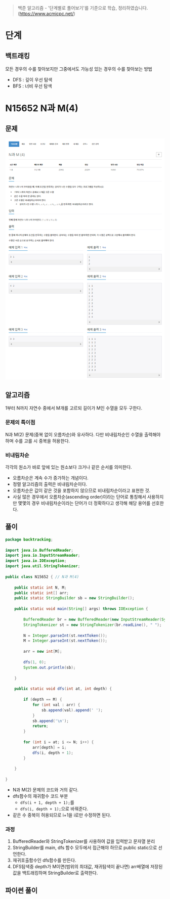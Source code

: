 > 백준 알고리즘 - '단계별로 풀어보기'를 기준으로 학습, 정리하였습니다.(https://www.acmicpc.net/)
# 단계 
## 백트래킹
모든 경우의 수를 찾아보지만 그중에서도 가능성 있는 경우의 수를 찾아보는 방법
* DFS : 깊이 우선 탐색
* BFS : 너비 우선 탐색

# N15652 N과 M(4)

## 문제
![](image/2022-02-10-23-04-22.png)

## 알고리즘
1부터 N까지 자연수 중에서 M개를 고르되 길이가 M인 수열을 모두 구한다.

### 문제의 특이점
N과 M(2) 문제(중복 없이 오름차순)와 유사하다. 다만 비내림차순인 수열을 출력해야 하며 수를 고를 시 중복을 허용한다.

### 비내림차순
각각의 원소가 바로 앞에 있는 원소보다 크거나 같은 순서를 의미한다.
* 오름차순은 계속 수가 증가하는 개념이다.
* 정렬 알고리즘의 출력은 비내림차순이다.
* 오름차순은 값이 같은 것을 포함하지 않으므로 비내림차순이라고 표현한 것.
* 사실 많은 경우에서 오름차순(ascending order)이라는 단어로 통칭해서 사용하지만 몇몇의 경우 비내림차순이라는 단어가 더 정확하다고 생각해 해당 용어를 선호한다.

## 풀이
```java
package backtracking;

import java.io.BufferedReader;
import java.io.InputStreamReader;
import java.io.IOException;
import java.util.StringTokenizer;

public class N15652 { // N과 M(4)

	public static int N, M;
	public static int[] arr;
	public static StringBuilder sb = new StringBuilder();

	public static void main(String[] args) throws IOException {

		BufferedReader br = new BufferedReader(new InputStreamReader(System.in));
		StringTokenizer st = new StringTokenizer(br.readLine(), " ");
		
		N = Integer.parseInt(st.nextToken());
		M = Integer.parseInt(st.nextToken());
		
		arr = new int[M];

		dfs(1, 0);
		System.out.println(sb);

	}

	public static void dfs(int at, int depth) {

		if (depth == M) {
			for (int val : arr) {
				sb.append(val).append(' ');
			}
			sb.append('\n');
			return;
		}

		for (int i = at; i <= N; i++) {
			arr[depth] = i;
			dfs(i, depth + 1);
		}
		
	}
	
}
```
* N과 M(2) 문제의 코드와 거의 같다.
* dfs함수의 재귀함수 코드 부분
  * `dfs(i + 1, depth + 1);`를
  * `dfs(i, depth + 1);`으로 바꿔준다.
* 같은 수 중복이 허용되므로 i+1을 i로만 수정하면 된다.

### 과정
1. BufferedReader와 StringTokenizer를 사용하여 값을 입력받고 문자열 분리
2. StringBuilder를 main, dfs 함수 모두에서 접근해야 하므로 public static으로 선언한다.
3. 재귀호출함수인 dfs함수를 만든다.
4. DFS탐색중 depth가 M이면(범위의 최대값, 재귀탐색이 끝나면) arr배열에 저장된 값을 
백트래킹하며 StringBuilder로 출력한다.

## 파이썬 풀이
```py
```